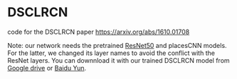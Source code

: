 # DSCLRCN
code for the DSCLRCN paper https://arxiv.org/abs/1610.01708

Note: our network needs the pretrained [ResNet50](https://github.com/KaimingHe/deep-residual-networks) and placesCNN models. For the latter, we changed its layer names to avoid the conflict with the ResNet layers. You can downnload it with our trained DSCLRCN model from [Google drive](https://drive.google.com/open?id=0B1sbejbIJIW3N0p4WkdIOG5lZ2c) or [Baidu Yun](http://pan.baidu.com/s/1jIKMqTC). 
